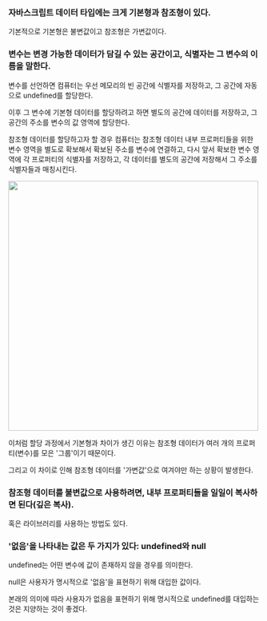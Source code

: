 ### 자바스크립트 데이터 타입에는 크게 기본형과 참조형이 있다.

기본적으로 기본형은 불변값이고 참조형은 가변값이다.

### 변수는 변경 가능한 데이터가 담길 수 있는 공간이고, 식별자는 그 변수의 이름을 말한다.

변수를 선언하면 컴퓨터는 우선 메모리의 빈 공간에 식별자를 저장하고, 그 공간에 자동으로 undefined를 할당한다.

이후 그 변수에 기본형 데이터를 할당하려고 하면 별도의 공간에 데이터를 저장하고, 그 공간의 주소를 변수의 값 영역에 할당한다.

참조형 데이터를 할당하고자 할 경우 컴퓨터는 참조형 데이터 내부 프로퍼티들을 위한 변수 영역을 별도로 확보해서 확보된 주소를 변수에 연결하고, 다시 앞서 확보한 변수 영역에 각 프로퍼티의 식별자를 저장하고, 각 데이터를 별도의 공간에 저장해서 그 주소를 식별자들과 매칭시킨다.

<img width="500" alt="" src="https://github.com/user-attachments/assets/2141d7da-191f-4e80-8bec-68925d760c7a" />

이처럼 할당 과정에서 기본형과 차이가 생긴 이유는 참조형 데이터가 여러 개의 프로퍼티(변수)를 모은 '그룹'이기 때문이다.

그리고 이 차이로 인해 참조형 데이터를 '가변값'으로 여겨야만 하는 상황이 발생한다.

### 참조형 데이터를 불변값으로 사용하려면, 내부 프로퍼티들을 일일이 복사하면 된다(깊은 복사).

혹은 라이브러리를 사용하는 방법도 있다.

### '없음'을 나타내는 값은 두 가지가 있다: undefined와 null

undefined는 어떤 변수에 값이 존재하지 않을 경우를 의미한다.

null은 사용자가 명시적으로 '없음'을 표현하기 위해 대입한 값이다.

본래의 의미에 따라 사용자가 없음을 표현하기 위해 명시적으로 undefined를 대입하는 것은 지양하는 것이 좋겠다.
